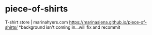 # piece-of-shirts
T-shirt store | marinahyers.com
https://marinasiena.github.io/piece-of-shirts/
*background isn't coming in...will fix and recommit 

